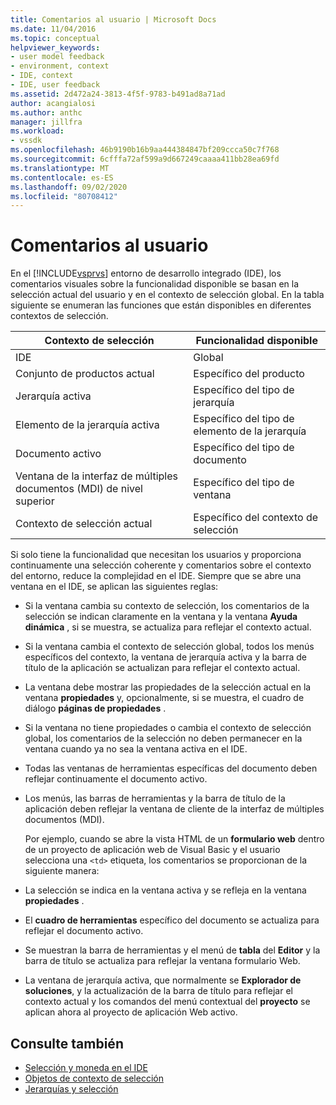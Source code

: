 ```yaml
---
title: Comentarios al usuario | Microsoft Docs
ms.date: 11/04/2016
ms.topic: conceptual
helpviewer_keywords:
- user model feedback
- environment, context
- IDE, context
- IDE, user feedback
ms.assetid: 2d472a24-3813-4f5f-9783-b491ad8a71ad
author: acangialosi
ms.author: anthc
manager: jillfra
ms.workload:
- vssdk
ms.openlocfilehash: 46b9190b16b9aa444384847bf209ccca50c7f768
ms.sourcegitcommit: 6cfffa72af599a9d667249caaaa411bb28ea69fd
ms.translationtype: MT
ms.contentlocale: es-ES
ms.lasthandoff: 09/02/2020
ms.locfileid: "80708412"
---
```

# <a name="feedback-to-the-user"></a>Comentarios al usuario
En el [!INCLUDE[vsprvs](../../code-quality/includes/vsprvs_md.md)] entorno de desarrollo integrado (IDE), los comentarios visuales sobre la funcionalidad disponible se basan en la selección actual del usuario y en el contexto de selección global. En la tabla siguiente se enumeran las funciones que están disponibles en diferentes contextos de selección.

|Contexto de selección|Funcionalidad disponible|
|-----------------------|-----------------------------|
|IDE|Global|
|Conjunto de productos actual|Específico del producto|
|Jerarquía activa|Específico del tipo de jerarquía|
|Elemento de la jerarquía activa|Específico del tipo de elemento de la jerarquía|
|Documento activo|Específico del tipo de documento|
|Ventana de la interfaz de múltiples documentos (MDI) de nivel superior|Específico del tipo de ventana|
|Contexto de selección actual|Específico del contexto de selección|

 Si solo tiene la funcionalidad que necesitan los usuarios y proporciona continuamente una selección coherente y comentarios sobre el contexto del entorno, reduce la complejidad en el IDE. Siempre que se abre una ventana en el IDE, se aplican las siguientes reglas:

- Si la ventana cambia su contexto de selección, los comentarios de la selección se indican claramente en la ventana y la ventana **Ayuda dinámica** , si se muestra, se actualiza para reflejar el contexto actual.

- Si la ventana cambia el contexto de selección global, todos los menús específicos del contexto, la ventana de jerarquía activa y la barra de título de la aplicación se actualizan para reflejar el contexto actual.

- La ventana debe mostrar las propiedades de la selección actual en la ventana **propiedades** y, opcionalmente, si se muestra, el cuadro de diálogo **páginas de propiedades** .

- Si la ventana no tiene propiedades o cambia el contexto de selección global, los comentarios de la selección no deben permanecer en la ventana cuando ya no sea la ventana activa en el IDE.

- Todas las ventanas de herramientas específicas del documento deben reflejar continuamente el documento activo.

- Los menús, las barras de herramientas y la barra de título de la aplicación deben reflejar la ventana de cliente de la interfaz de múltiples documentos (MDI).

  Por ejemplo, cuando se abre la vista HTML de un **formulario web** dentro de un proyecto de aplicación web de Visual Basic y el usuario selecciona una `<td>` etiqueta, los comentarios se proporcionan de la siguiente manera:

- La selección se indica en la ventana activa y se refleja en la ventana **propiedades** .

- El **cuadro de herramientas** específico del documento se actualiza para reflejar el documento activo.

- Se muestran la barra de herramientas y el menú de **tabla** del **Editor** y la barra de título se actualiza para reflejar la ventana formulario Web.

- La ventana de jerarquía activa, que normalmente se **Explorador de soluciones**, y la actualización de la barra de título para reflejar el contexto actual y los comandos del menú contextual del **proyecto** se aplican ahora al proyecto de aplicación Web activo.

## <a name="see-also"></a>Consulte también
- [Selección y moneda en el IDE](../../extensibility/internals/selection-and-currency-in-the-ide.md)
- [Objetos de contexto de selección](../../extensibility/internals/selection-context-objects.md)
- [Jerarquías y selección](../../extensibility/internals/hierarchies-and-selection.md)
